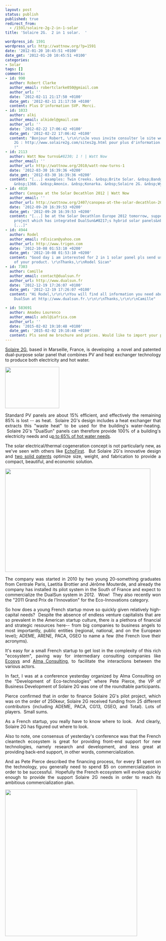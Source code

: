 ```yaml
---
layout: post
status: publish
published: true
redirect_from:
  - /1591/solaire-2g-2-in-1-solar
title: 'Solaire 2G.  2 in 1 solar.  '

wordpress_id: 1591
wordpress_url: http://wattnow.org/?p=1591
date: '2012-01-20 10:45:51 +0100'
date_gmt: '2012-01-20 10:45:51 +0100'
categories:
- Solar
tags: []
comments:
- id: 990
  author: Robert Clarke
  author_email: robertclarke050@gmiail.com
  author_url: ''
  date: '2012-02-11 21:17:50 +0100'
  date_gmt: '2012-02-11 21:17:50 +0100'
  content: Plus D'information SVP. Merci.
- id: 1033
  author: alki
  author_email: alkidel@gmail.com
  author_url: ''
  date: '2012-02-22 17:06:42 +0100'
  date_gmt: '2012-02-22 17:06:42 +0100'
  content: "Bonjour Robert, \r\n\r\nJe vous invite consulter le site web de Solaire
    2G : http://www.solaire2g.com/sites2g.html pour plus d'information. \r\n\r\nMerci
    !"
- id: 2113
  author: Watt Now turns&#8230; 1 ! | Watt Now
  author_email: ''
  author_url: http://wattnow.org/2010/watt-now-turns-1
  date: '2012-03-30 16:39:36 +0200'
  date_gmt: '2012-03-30 16:39:36 +0200'
  content: "[...] examples: Twin Creeks. &nbsp;Brite Solar. &nbsp;Bandgap Engineering.
    &nbsp;1366. &nbsp;Amonix. &nbsp;Konarka. &nbsp;Solaire 2G. &nbsp;Wysips. [...]"
- id: 4810
  author: Canopea at the Solar Decathlon 2012 | Watt Now
  author_email: ''
  author_url: http://wattnow.org/2407/canopea-at-the-solar-decathlon-2012
  date: '2012-09-20 16:39:53 +0200'
  date_gmt: '2012-09-20 16:39:53 +0200'
  content: "[...] be at the Solar Decathlon Europe 2012 tomorrow, supporting the Canopea
    project which has integrated DualSun&#8217;s hybrid solar panels&nbsp;onto their
    [...]"
- id: 4944
  author: Rodel
  author_email: rdlsican@yahoo.com
  author_url: http://www.trigen.com
  date: '2012-10-08 01:53:10 +0200'
  date_gmt: '2012-10-08 01:53:10 +0200'
  content: "Good day i am interested for 2 in 1 solar panel pls send us product brochure
    of your product. \r\nThanks,\r\nRodel Sican"
- id: 7303
  author: Camille
  author_email: contact@dualsun.fr
  author_url: http://www.dualsun.fr
  date: '2012-12-19 17:26:07 +0100'
  date_gmt: '2012-12-19 17:26:07 +0100'
  content: "Hi Rodel,\r\n\r\nYou will find all information you need about the product
    DualSun at http://www.dualsun.fr.\r\n\r\nThanks,\r\n\r\nCamille"

- id: 583691
  author: Amadeu Lourenco
  author_email: adsl@iafrica.com
  author_url: ''
  date: '2015-02-02 19:10:48 +0100'
  date_gmt: '2015-02-02 19:10:48 +0100'
  content: Pls send me brochure and prices. Would like to import your panels
---
```

<p style="text-align: justify;"><a href="http://www.solaire2g.com/sites2g.html">Solaire 2G</a>, based in Marseille, France, is developing &nbsp;a novel and patented dual-purpose solar panel that combines PV and heat exchanger technology to produce both electricity and hot water.</p>
<p style="text-align: justify;"><a href="http://www.solaire2g.com/sites2g.html"><img class="alignnone size-full wp-image-1593" title="Solaire2g - logo" src="{{ 'assets/from-wordpress/uploads/2012/01/Solaire2g-logo.jpg' | relative_url }}" alt="" width="175" height="134" /></a></p>
<p style="text-align: justify;">Standard PV panels are about 15% efficient, and effectively the remaining 85% is lost -- as heat. &nbsp;Solaire 2G's design includes a heat exchanger that extracts this "waste heat" to be used for the building's water-heating. &nbsp;Solaire 2G's "DualSun" panels can therefore provide 100% of a building's electricity needs and u<a href="http://www.les-ecos-de-capenergies.fr/wp-content/uploads/2011/07/Solar2G-Plaquette1.pdf">p to 65% of hot water needs</a>.</p>
<p style="text-align: justify;">The solar electrical/thermal cogeneration concept is not particularly new, as we've seen with others like <a title="EchoFirst Inc.  Solar energy is good.  Echo makes it even better." href="http://wattnow.org/611/echofirst-inc-solar-energy-is-good-echo-makes-it-even-better">EchoFirst</a>. &nbsp;But Solaire 2G's innovative design and <a href="http://www.innovation-paris.com/pdf/finalistes/Solaire2G.pdf">two solid patents</a> optimize size, weight, and fabrication to provide a compact, beautiful, and economic solution.</p>
<p><a href="http://www.innovation-paris.com/pdf/finalistes/Solaire2G.pdf"><img class="size-full wp-image-1595 " title="solaire2g-roof" src="{{ 'assets/from-wordpress/uploads/2012/01/solaire2g-roof.png' | relative_url }}" alt="" width="470" height="335" /></a></p>
<p style="text-align: justify;">The company was started in 2010 by two young 20-something graduates from Centrale Paris, Laetitia Brottier and Jér&ocirc;me Mouterde, and already the company has installed its pilot system in the South of France and expect to commercialize the DualSun system in 2012. &nbsp;Wow! &nbsp;They also recently won the "2011 Grand Prix de l'Innovation" for the Eco-Innovations category.</p>
<p style="text-align: justify;">So how does a young French startup move so quickly given relatively high-capital needs? &nbsp;Despite the absence of endless venture capitalists that are so prevalent in the American startup culture, there <em>is</em> a plethora of financial and strategic resources here-- from big companies to business angels to most importantly, public entities (regional, national, and on the European level); ADEME, ARENE, PACA, OSEO to name a few (the French love their acronyms).</p>
<p style="text-align: justify;">It's easy for a small French startup to get lost in the complexity of this rich "ecosystem", paving way for intermediary consulting companies like <a href="http://www.ecosysgroup.com/">Ecosys</a>&nbsp;and <a href="http://www.almacg.fr/">Alma Consulting</a>, to facilitate the interactions between the various actors.</p>
<p style="text-align: justify;">In fact, I was at a conference yesterday organized by Alma Consulting on the "Development of Eco-technologies" where Pete Pierce, the VP of Business Development of Solaire 2G was one of the roundtable participants.</p>
<p style="text-align: justify;">Pierce confirmed that in order to finance Solaire 2G's pilot project, which was on the order of 250keur, Solaire 2G received funding from 25 different contributors (including ADEME, PACA, CG13, OSEO, and Total). Lots of players. &nbsp;Small sums.</p>
<p style="text-align: justify;">As a French startup, you really have to know where to look. &nbsp;And clearly, Solaire 2G has figured out where to look.</p>
<p style="text-align: justify;">Also to note, one consensus of yesterday's conference was that the French cleantech ecosystem is great for providing front-end support for new technologies, namely research and development, and less great at providing back-end support, in other words, commercialization.</p>
<p style="text-align: justify;">And as Pete Pierce described the financing process, for every $1 spent on the technology, you generally need to spend $5 on commercialization in order to be successful. &nbsp;Hopefully the French ecosystem will evolve quickly enough to provide the support Solaire 2G needs in order to reach its ambitious commercialization plan.</p>
<p><a href="http://www.innovation-paris.com/pdf/finalistes/Solaire2G.pdf"><img class="size-full wp-image-1597 " title="solaire2g-team" src="{{ 'assets/from-wordpress/uploads/2012/01/solaire2g-team.png' | relative_url }}" alt="" width="427" height="475" /></a></p>
<p>&nbsp;</p>
<p></p>
